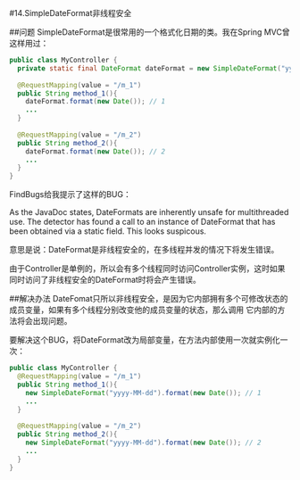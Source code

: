 #14.SimpleDateFormat非线程安全

##问题
SimpleDateFormat是很常用的一个格式化日期的类。我在Spring MVC曾这样用过：

```java
public class MyController {
  private static final DateFormat dateFormat = new SimpleDateFormat("yyyy-MM-dd");
  
  @RequestMapping(value = "/m_1")
  public String method_1(){
    dateFormat.format(new Date()); // 1
    ...
  }
  
  @RequestMapping(value = "/m_2")
  public String method_2(){
    dateFormat.format(new Date()); // 2
    ...
  }
}
```

FindBugs给我提示了这样的BUG：

As the JavaDoc states, DateFormats are inherently unsafe for multithreaded use. The detector has 
found a call to an instance of DateFormat that has been obtained via a static field. This looks suspicous.

意思是说：DateFormat是非线程安全的，在多线程并发的情况下将发生错误。

由于Controller是单例的，所以会有多个线程同时访问Controller实例，这时如果同时访问了非线程安全的DateFormat时将会产生错误。

##解决办法
DateFomat只所以非线程安全，是因为它内部拥有多个可修改状态的成员变量，如果有多个线程分别改变他的成员变量的状态，那么调用
它内部的方法将会出现问题。

要解决这个BUG，将DateFormat改为局部变量，在方法内部使用一次就实例化一次：

```java
public class MyController {
  @RequestMapping(value = "/m_1")
  public String method_1(){
    new SimpleDateFormat("yyyy-MM-dd").format(new Date()); // 1
    ...
  }
  
  @RequestMapping(value = "/m_2")
  public String method_2(){
    new SimpleDateFormat("yyyy-MM-dd").format(new Date()); // 2
    ...
  }
}
```
  
